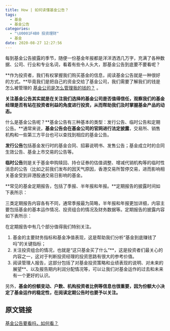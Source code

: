 ```yaml
---
title: How | 如何读懂基金公告？
tags:
  - 基金
  - 基金公告
categories:
  - "\U0001F4B0 投资理财"
  - 基金
date: 2020-08-27 12:27:56
---
```


每到基金公告披露的季节，随便一份基金年报都是洋洋洒洒几万字，充满了各种数据、公司、行业和专业名词，看着有些令人头大，那基金公告到底要不要看呢？

**作为投资者，我们有权掌握我们购买基金的信息，阅读基金公告就是一种很好的方式。**毕竟我们是把自己的资金交给了基金公司，我们需要了解我们的钱是怎么被管理的 [基金公司是怎么管理我的钱的？](https://mp.weixin.qq.com/s?__biz=Mzg2MDEyNDczMw==&mid=2247485586&idx=2&sn=f5e4dc7bb2a8b8f8067ca381a6135be5&chksm=ce2a6bc0f95de2d6b35e34716ac7e6508fe6fd798c5febbb150f843d4743113b4b50437144e2&scene=21#wechat_redirect) 。

**关注基金公告其实就是在关注我们选择的基金公司是否值得信任，观察我们的基金经理是否有站在投资者利益的角度进行投资，从而帮助我们及时掌握基金产品的动态。**

什么是基金公告呢？**基金公告有三种基本的类型：发行公告、临时公告和定期公告。**通常来说，**基金公告会在基金公司的官网进行法定披露**，交易所、销售机构和一些第三方平台也可以查找到相应的基金公告。

**发行公告**包括基金发行时的基金合同、招募说明书、发售公告；基金成立时的合同生效公告、基金上市交易的公告等。

**临时公告**则是关于基金申购赎回、持仓证券的估值调整、增减代销机构等的临时性消息的公告（比如之前我们发布的因天气原因，香港交易所暂停交易，进而影响相关基金受到非港股通交易日影响的基金。

**常见的基金定期报告，包括了季报、半年报和年报。**定期报告的披露时间如下表所示：


三类定期报告内容各有不同，通常季报最为简略，半年报和年报更加详细，内容主要包括基金的基本运作情况、投资组合的情况及财务数据等。定期报告的披露内容如下表所示：

在定期报告中有几个部分值得我们特别关注。

1. 基金的主要财务指标和基金净值表现，这是帮助我们分析“基金到底赚钱了吗”的关键指标；
2. 关注投资组合的情况，也就是“这只基金买了什么”**，这是投资者们最关心的内容之一，这对于判断投资经理的投资思路有很大的参考价值。
3. 阅读管理人报告，这部分包括了对基金投资策略和业绩表现的说明、对未来的展望**、以及报告期内利润分配情况等，可以让我们对基金运作的过去和未来有一个更好的认识。

另外，**基金的份额变动、户数、机构投资者比例等信息也很重要，因为份额大小决定了基金运作的稳定性，在阅读定期公告时也要予以关注。**


## 原文链接
[基金公告要看吗，如何看？](https://mp.weixin.qq.com/s/_Hw8jZUp22-1KbtmGGqeiw)